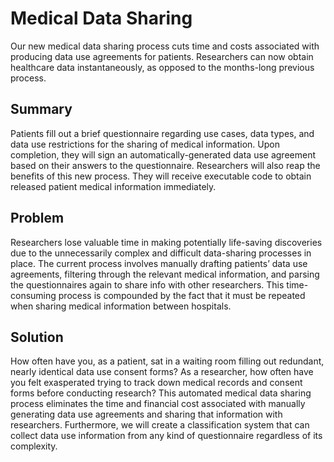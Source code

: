 # Medical Data Sharing 

Our new medical data sharing process cuts time and costs associated with producing 
data use agreements for patients. Researchers can now obtain healthcare data
instantaneously, as opposed to the months-long previous process.

## Summary
Patients fill out a brief questionnaire regarding use cases, data types, and data use 
restrictions for the sharing of medical information. Upon completion, they will sign an
automatically-generated data use agreement based on their answers to the
questionnaire. Researchers will also reap the benefits of this new process. They 
will receive executable code to obtain released patient medical information immediately.

## Problem
Researchers lose valuable time in making potentially life-saving discoveries due to the 
unnecessarily complex and difficult data-sharing processes in place. The current process
involves manually drafting patients’ data use agreements, filtering through the relevant 
medical information, and parsing the questionnaires again to share info with other researchers.
This time-consuming process is compounded by the fact that it must be repeated when sharing
 medical information between hospitals. 

## Solution
How often have you, as a patient, sat in a waiting room filling out redundant, nearly identical 
data use consent forms? As a researcher, how often have you felt exasperated trying to 
track down medical records and consent forms before conducting research? This automated 
medical data sharing process eliminates the time and financial cost associated with manually 
generating data use agreements and sharing that information with researchers. Furthermore, we will 
create a classification system that can collect data use information from any kind of 
questionnaire regardless of its complexity.
